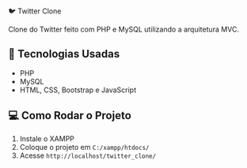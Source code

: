 🐦 Twitter Clone

Clone do Twitter feito com PHP e MySQL utilizando a arquitetura MVC.

## 🚀 Tecnologias Usadas
- PHP
- MySQL
- HTML, CSS, Bootstrap e JavaScript

## 💻 Como Rodar o Projeto
1. Instale o XAMPP
2. Coloque o projeto em `C:/xampp/htdocs/`
3. Acesse `http://localhost/twitter_clone/`
